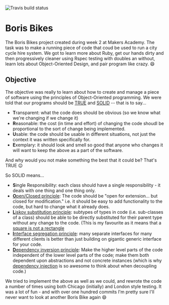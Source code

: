 ![Travis build status](https://travis-ci.org/gypsydave5/boris-bikes.svg?branch=master)

Boris Bikes
===========

The Boris Bikes project created during week 2 at Makers Academy. The task was to make a running piece of code that coud be used to run a city cycle hire system. We got to learn more about Ruby, get our hands dirty and then progressively cleaner using Rspec testing with doubles an without, learn lots about Object-Oriented Design, and pair program like crazy. :smile: 

Objective
---------

The objective was really to learn about how to create and manage a piece of software using the principles of Object-Oriented programming. We were told that our programs should be [TRUE](http://eewang.github.io/blog/2013/04/13/custom-activerecord-queries-in-rails/) and [SOLID](http://en.wikipedia.org/wiki/SOLID_(object-oriented_design)) -- that is to say...

  - <b>T</b>ransparent: what the code does should be obvious (so we know what we're changing if we change it)
  - <b>R</b>easonable: the cost (in time and effort) of changing the code shoudl be proportional to the sort of change being implemented.
  - <b>U</b>sable: the code should be usable in different situations, not just the context it was written specifically for.
  - <b>E</b>xemplary: it should look and smell so good that anyone who changes it will want to keep the above as a part of the software.

And why would you not make something the best that it could be? That's TRUE :wink:

So SOLID means...

  - <b>S</b>ingle Responsibility: each class should have a single responsibility - it deals with one thing and one thing only.
  - [<b>O</b>pen/Closed principle](http://en.wikipedia.org/wiki/Open/closed_principle): The code should be "open for extension... but closed for modification." i.e. it should be easy to add functionality to the code, but hard to change what it already does.
  - [<b>L</b>iskov substitution principle](http://en.wikipedia.org/wiki/Liskov_substitution_principle): subtypes of types in code (i.e. sub-classes of a class) should be able to be directly substituted for their parent type without any change to the code. (This is my favourite as it means that a [square is not a rectangle](http://en.wikipedia.org/wiki/Liskov_substitution_principle#A_typical_violation)
  - [<b>I</b>nterface segregation principle](http://en.wikipedia.org/wiki/Interface_segregation_principle): many separate interfaces for many different clients is better than just building on gigantic generic interface for your code.
  - [<b>D</b>ependency inversion principle](http://en.wikipedia.org/wiki/Dependency_inversion_principle): Make the higher level parts of the code independent of the lower level parts of the code; make them both dependent upon abstractions and not concrete instances (which is why [dependency injection](http://en.wikipedia.org/wiki/Dependency_injection) is so awesome to think about when decoupling code.)


We tried to implement the above as well as we could, and rewrote the code a number of times using both Chicago (initially) and London style testing. It was a lot of fun - and with over one hundred commits I'm pretty sure I'll never want to look at another Boris Bike again :smile:
